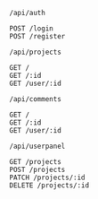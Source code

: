 `/api/auth`

    POST /login
    POST /register

`/api/projects`

    GET /
    GET /:id
    GET /user/:id

`/api/comments`

    GET /
    GET /:id
    GET /user/:id

`/api/userpanel`

    GET /projects
    POST /projects
    PATCH /projects/:id
    DELETE /projects/:id

